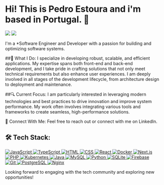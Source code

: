 # Hi! This is Pedro Estoura and i'm based in Portugal. 👋 

<p align="left">
<a href="https://www.linkedin.com/in/pedroestoura"><img src="https://img.shields.io/badge/-Pedro%20Estoura-0077B5?style=flat&logo=Linkedin&logoColor=white"/></a>
<a href="mailto:pedro.estoura@gmail.com"><img src="https://img.shields.io/badge/-pedro.estoura@gmail.com-D14836?style=flat&logo=Gmail&logoColor=white"/></a>
</p>

I'm a *Software Engineer and Developer with a passion for building and optimizing software systems.

##🌟 What I Do: 
I specialize in developing robust, scalable, and efficient applications. My expertise spans both front-end and back-end development, and I take pride in crafting solutions that not only meet technical requirements but also enhance user experiences. I am deeply involved in all stages of the development lifecycle, from architecture design to deployment and maintenance.

##🔍 Current Focus: 
I am particularly interested in leveraging modern technologies and best practices to drive innovation and improve system performance. My work often involves integrating various tools and frameworks to create seamless, high-performance solutions.

🔗 Connect With Me: 
Feel free to reach out or connect with me on LinkedIn.

## 🛠 Tech Stack:
<p align="left">
<a href="https://www.javascript.com/">
  <img src="https://img.shields.io/badge/-JavaScript-05122A?style=flat&logo=javascript" alt="JavaScript" />
</a>
<a href="https://www.typescriptlang.org/">
  <img src="https://img.shields.io/badge/-TypeScript-05122A?style=flat&logo=TypeScript" alt="TypeScript" />
</a>
<a href="https://developer.mozilla.org/en-US/docs/Web/HTML">
  <img src="https://img.shields.io/badge/-HTML-05122A?style=flat&logo=HTML5" alt="HTML" />
</a>
<a href="https://developer.mozilla.org/en-US/docs/Web/CSS">
  <img src="https://img.shields.io/badge/-CSS-05122A?style=flat&logo=CSS3&logoColor=1572B6" alt="CSS" />
</a>
<a href="https://reactjs.org/">
  <img src="https://img.shields.io/badge/-React-05122A?style=flat&logo=React" alt="React" />
</a>
<a href="https://www.docker.com/">
  <img src="https://img.shields.io/badge/-Docker-05122A?style=flat&logo=docker" alt="Docker" />
</a>
<a href="https://nextjs.org/">
  <img src="https://img.shields.io/badge/-Next.js-05122A?style=flat&logo=next.js" alt="Next.js" />
</a>
<a href="https://www.php.net/">
  <img src="https://img.shields.io/badge/-PHP-05122A?style=flat&logo=PHP" alt="PHP" />
</a>
<a href="https://kubernetes.io/">
  <img src="https://img.shields.io/badge/-Kubernetes-05122A?style=flat&logo=kubernetes" alt="Kubernetes" />
</a>
<a href="https://www.java.com/">
  <img src="https://img.shields.io/badge/-Java-EF2D5E?style=flat&logo=java" alt="Java" />
</a>
<a href="https://www.mysql.com/">
  <img src="https://img.shields.io/badge/-MySQL-05122A?style=flat&logo=mysql" alt="MySQL" />
</a>
<a href="https://www.python.org/">
  <img src="https://img.shields.io/badge/-Python-05122A?style=flat&logo=python" alt="Python" />
</a>
<a href="https://www.sqlite.org/">
  <img src="https://img.shields.io/badge/-sqlite-05122A?style=flat&logo=sqlite" alt="SQLite" />
</a>
<a href="https://firebase.google.com/">
  <img src="https://img.shields.io/badge/-Firebase-05122A?style=flat&logo=firebase" alt="Firebase" />
</a>
<a href="https://git-scm.com/">
  <img src="https://img.shields.io/badge/-Git-05122A?style=flat&logo=git" alt="Git" />
</a>
<a href="https://www.postgresql.org/">
  <img src="https://img.shields.io/badge/-PostgreSQL-05122A?style=flat&logo=postgresql" alt="PostgreSQL" />
</a>
<a href="https://nginx.org/">
  <img src="https://img.shields.io/badge/-Nginx-05122A?style=flat&logo=nginx" alt="Nginx" />
</a>


Looking forward to engaging with the tech community and exploring new opportunities!
</p>
